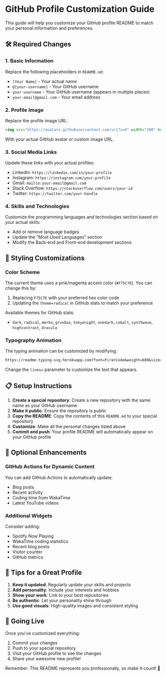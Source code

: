 # GitHub Profile Customization Guide

This guide will help you customize your GitHub profile README to match your personal information and preferences.

## 🛠️ Required Changes

### 1. Basic Information
Replace the following placeholders in `README.md`:

- `[Your Name]` - Your actual name
- `@[your-username]` - Your GitHub username
- `your-username` - Your GitHub username (appears in multiple places)
- `your-email@gmail.com` - Your email address

### 2. Profile Image
Replace the profile image URL:
```markdown
<img src="https://avatars.githubusercontent.com/u/1?v=4" width="200" height="200" style="border-radius: 50%; border: 4px solid #F75C7E;" alt="Profile Picture"/>
```
With your actual GitHub avatar or custom image URL.

### 3. Social Media Links
Update these links with your actual profiles:
- LinkedIn: `https://linkedin.com/in/your-profile`
- Instagram: `https://instagram.com/your-profile`
- Gmail: `mailto:your-email@gmail.com`
- Stack Overflow: `https://stackoverflow.com/users/your-id`
- Twitter: `https://twitter.com/your-handle`

### 4. Skills and Technologies
Customize the programming languages and technologies section based on your actual skills:
- Add or remove language badges
- Update the "Most Used Languages" section
- Modify the Back-end and Front-end development sections

## 🎨 Styling Customizations

### Color Scheme
The current theme uses a pink/magenta accent color (`#F75C7E`). You can change this by:
1. Replacing `F75C7E` with your preferred hex color code
2. Updating the `theme=radical` in GitHub stats to match your preference

Available themes for GitHub stats:
- `dark`, `radical`, `merko`, `gruvbox`, `tokyonight`, `onedark`, `cobalt`, `synthwave`, `highcontrast`, `dracula`

### Typography Animation
The typing animation can be customized by modifying:
```markdown
https://readme-typing-svg.herokuapp.com?font=Fira+Code&weight=600&size=28&pause=1000&color=F75C7E&center=true&vCenter=true&width=600&lines=A+Software+Developer+Backend+majorly%2C;⚡+working+on+server-side+software%2C;which+focuses+on+everything+you+can't+see
```

Change the `lines=` parameter to customize the text that appears.

## 📋 Setup Instructions

1. **Create a special repository**: Create a new repository with the same name as your GitHub username
2. **Make it public**: Ensure the repository is public
3. **Copy the README**: Copy the contents of this `README.md` to your special repository
4. **Customize**: Make all the personal changes listed above
5. **Commit and push**: Your profile README will automatically appear on your GitHub profile

## 🔧 Optional Enhancements

### GitHub Actions for Dynamic Content
You can add GitHub Actions to automatically update:
- Blog posts
- Recent activity
- Coding time from WakaTime
- Latest YouTube videos

### Additional Widgets
Consider adding:
- Spotify Now Playing
- WakaTime coding statistics
- Recent blog posts
- Visitor counter
- GitHub metrics

## 📝 Tips for a Great Profile

1. **Keep it updated**: Regularly update your skills and projects
2. **Add personality**: Include your interests and hobbies
3. **Show your work**: Link to your best repositories
4. **Be authentic**: Let your personality shine through
5. **Use good visuals**: High-quality images and consistent styling

## 🚀 Going Live

Once you've customized everything:
1. Commit your changes
2. Push to your special repository
3. Visit your GitHub profile to see the changes
4. Share your awesome new profile!

Remember: This README represents you professionally, so make it count! 🌟
